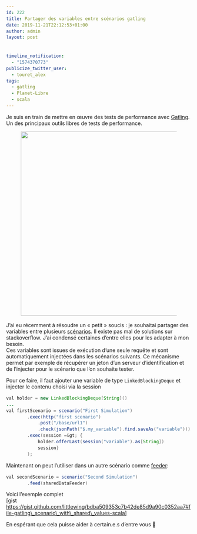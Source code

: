 ```yaml
---
id: 222
title: Partager des variables entre scénarios gatling
date: 2019-11-21T22:12:53+01:00
author: admin
layout: post


timeline_notification:
  - "1574370773"
publicize_twitter_user:
  - touret_alex
tags:
  - gatling
  - Planet-Libre
  - scala
---
```

Je suis en train de mettre en œuvre des tests de performance avec [Gatling](https://gatling.io/). Un des principaux outils libres de tests de performance.<figure class="wp-block-image size-large">

<img loading="lazy" width="800" height="500" src="/assets/img/posts/2019/11/gatling-new-design.png?w=612" alt="" class="wp-image-236" srcset="/assets/img/posts/2019/11/gatling-new-design.png 800w, /assets/img/posts/2019/11/gatling-new-design-300x188.png 300w, /assets/img/posts/2019/11/gatling-new-design-768x480.png 768w" sizes="(max-width: 800px) 100vw, 800px" /> </figure> 

J&rsquo;ai eu récemment à résoudre un « petit » soucis : je souhaitai partager des variables entre plusieurs [scénarios](https://gatling.io/docs/2.2/general/scenario). Il existe pas mal de solutions sur stackoverflow. J&rsquo;ai condensé certaines d&rsquo;entre elles pour les adapter à mon besoin.  
Ces variables sont issues de exécution d&rsquo;une seule requête et sont automatiquement injectées dans les scénarios suivants. Ce mécanisme permet par exemple de récupérer un jeton d&rsquo;un serveur d&rsquo;identification et de l&rsquo;injecter pour le scénario que l&rsquo;on souhaite tester.

Pour ce faire, il faut ajouter une variable de type `LinkedBlockingDeque` et injecter le contenu choisi via la session

```java
val holder = new LinkedBlockingDeque[String]() 
...
val firstScenario = scenario("First Simulation")
		.exec(http("first scenario")
			.post("/base/url1")
			.check(jsonPath("$.my_variable").find.saveAs("variable")))
		.exec(session =&gt; {
            holder.offerLast(session("variable").as[String])
            session}       
        );

```


Maintenant on peut l&rsquo;utiliser dans un autre scénario comme [feeder](https://gatling.io/docs/2.2/session/feeder/):

```java
val secondScenario = scenario("Second Simulation")
		.feed(sharedDataFeeder)
```


Voici l&rsquo;exemple complet  
[gist https://gist.github.com/littlewing/bdba509353c7b42de85d9a90c0352aa7#file-gatling\_scenario\_with\_shared\_values-scala]  
  
En espérant que cela puisse aider à certain.e.s d&rsquo;entre vous 🙂